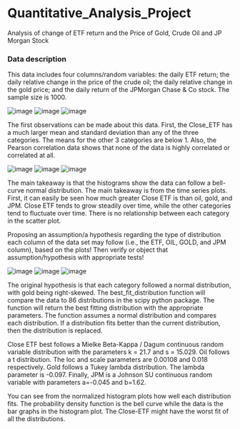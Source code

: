# Quantitative_Analysis_Project
Analysis of change of ETF return and the Price of Gold, Crude Oil and JP Morgan Stock

### Data description 

This data includes four columns/random variables: the daily ETF return; the daily relative change in the price of the crude oil; the daily relative change in the gold price; and the daily return of the JPMorgan Chase & Co stock. The sample size is 1000. 

![image](https://user-images.githubusercontent.com/24830955/131888172-e10570ea-5cdf-4bf1-a19c-cc27906a2ab3.png)
![image](https://user-images.githubusercontent.com/24830955/131888195-be268f76-c36b-4f56-b79b-05cc2a1dac89.png)
![image](https://user-images.githubusercontent.com/24830955/131888203-231c7324-24df-4206-8872-2d49cd5b01c2.png)

The first observations can be made about this data. First, the Close_ETF has a much larger mean and standard deviation than any of the three categories. The means for the other 3 categories are below 1. Also, the Pearson correlation data shows that none of the data is highly correlated or correlated at all.

![image](https://user-images.githubusercontent.com/24830955/131888629-3ec0dd7d-d21f-4bf2-aac9-22d7327f00b6.png)
![image](https://user-images.githubusercontent.com/24830955/131888671-273a2217-82a9-4886-8ea3-373001e71bc0.png)
![image](https://user-images.githubusercontent.com/24830955/131888708-1b1b6c07-3746-46dc-9ed3-4897a6ed7477.png)

The main takeaway is that the histograms show the data can follow a bell-curve normal distribution.  The main takeaway is from the time series plots. First, it can easily be seen how much greater Close ETF is than oil, gold, and JPM. Close ETF tends to grow steadily over time, while the other categories tend to fluctuate over time. There is no relationship between each category in the scatter plot.

Proposing an assumption/a hypothesis regarding the type of distribution each column of the data set may follow (i.e., the ETF, OIL, GOLD, and JPM column), based on the plots! Then verify or object that assumption/hypothesis with appropriate tests!

![image](https://user-images.githubusercontent.com/24830955/131889411-d613e97f-b639-42a1-a65a-614d3cd5a02d.png)
![image](https://user-images.githubusercontent.com/24830955/131889463-d4774b44-9a12-4459-ba29-072e3d5dd235.png)
![image](https://user-images.githubusercontent.com/24830955/131889542-98c4d44f-af2c-4c8f-9614-95ee7497000f.png)

The original hypothesis is that each category followed a normal distribution, with gold being right-skewed. The best_fit_distribution function will compare the data to 86 distributions in the scipy python package. The function will return the best fitting distribution with the appropriate parameters.  The function assumes a normal distribution and compares each distribution. If a distribution fits better than the current distribution, then the distribution is replaced.

Close ETF best follows a Mielke Beta-Kappa / Dagum continuous random variable distribution with the parameters k = 21.7  and s = 15.029.  Oil follows a t distribution. The loc and scale parameters are 0.00108 and 0.018 respectively. Gold follows a Tukey lambda distribution. The lambda parameter is -0.097. Finally, JPM is a Johnson SU continuous random variable with parameters a=-0.045 and b=1.62.

You can see from the normalized histogram plots how well each distribution fits.  The probability density function is the bell curve while the data is the bar graphs in the histogram plot. The Close-ETF might have the worst fit of all the distributions.

















